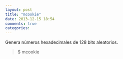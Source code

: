 ```yaml
---
layout: post
title: "mcookie"
date: 2013-12-15 18:54
comments: true
categories: 
---
```

Genera números hexadecimales de 128 bits aleatorios.

>$ mcookie

